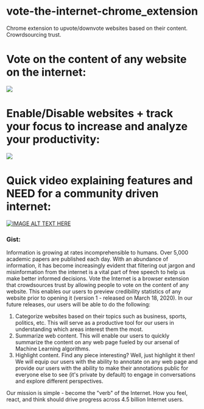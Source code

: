# vote-the-internet-chrome_extension
Chrome extension to upvote/downvote websites based on their content. Crowrdsourcing trust.

# Vote on the content of any website on the internet:
![](https://github.com/RoundPegs9/vote-the-internet-chrome-extension/blob/master/assets/vti.gif)

# Enable/Disable websites + track your focus to increase and analyze your productivity:
![](https://github.com/RoundPegs9/vote-the-internet-chrome-extension/blob/master/assets/zen.gif)


# Quick video explaining features and NEED for a community driven internet:
[![IMAGE ALT TEXT HERE](https://img.youtube.com/vi/NA3KoBhlMns/0.jpg)](https://www.youtube.com/watch?v=NA3KoBhlMns)


### Gist:
Information is growing at rates incomprehensible to humans. Over 5,000 academic papers are published each day. With an abundance of information, it has become increasingly evident that filtering out jargon and misinformation from the internet is a vital part of free speech to help us make better informed decisions. 
Vote the Internet is a browser extension that crowdsources trust by allowing people to vote on the content of any website. This enables our users to preview credibility statistics of any website prior to opening it (version 1 - released on March 18, 2020).
In our future releases, our users will be able to do the following:
1. Categorize websites based on their topics such as business, sports, politics, etc. This will serve as a productive tool for our users in understanding which areas interest them the most.
2. Summarize web content. This will enable our users to quickly summarize the content on any web page fueled by our arsenal of Machine Learning algorithms.
3. Highlight content. Find any piece interesting? Well, just highlight it then! We will equip our users with the ability to annotate on any web page and provide our users with the ability to make their annotations public for everyone else to see (it's private by default) to engage in conversations and explore different perspectives.

Our mission is simple - become the "verb" of the Internet. How you feel, react, and think should drive progress across 4.5 billion Internet users.
